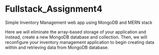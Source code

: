 # Fullstack_Assignment4
Simple Inventory Management web app using MongoDB and MERN stack
 
Here we will eliminate the array-based storage of your application and instead, create a new MongoDB database and collection. Then, we will reconfigure your inventory management application to begin creating data within and retrieving data from MongoDB database.

